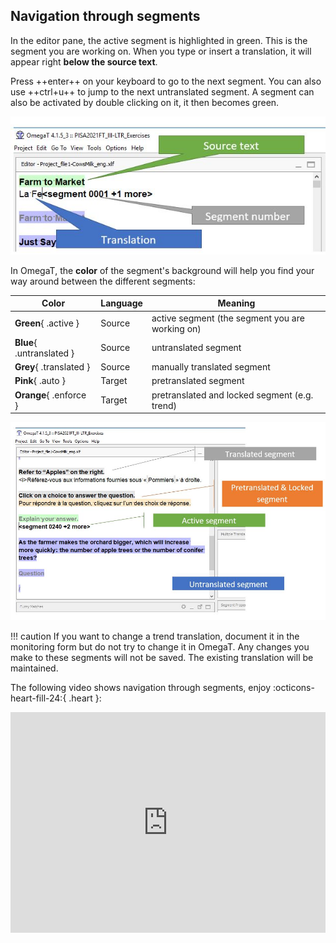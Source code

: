 ## Navigation through segments

In the editor pane, the active segment is highlighted in green. This is the segment you are working on. When you type or insert a translation, it will appear right **below the source text**. 

Press ++enter++ on your keyboard to go to the next segment. You can also use ++ctrl+u++ to jump to the next untranslated segment.
A segment can also be activated by double clicking on it, it then becomes green.

![](../_assets/img/07_active_segment.jpg)

In OmegaT, the **color** of the segment's background will help you find your way around between the different segments:

| Color                        | Language | Meaning  |
|------------------------------|----------|----------|
| **Green**{ .active }         | Source   | active segment (the segment you are working on)  |
| **Blue**{ .untranslated }    | Source   | untranslated segment     |
| **Grey**{ .translated }      | Source   | manually translated segment |
| **Pink**{ .auto }            | Target   | pretranslated segment         |
| **Orange**{ .enforce }       | Target   | pretranslated and locked segment (e.g. trend)        |

![](../_assets/img/08_color_coding.jpg)
<!-- @todo: add pink pretranslate -->

!!! caution
    If you want to change a trend translation, document it in the monitoring form but do not try to change it in OmegaT. Any changes you make to these segments will not be saved. The existing translation will be maintained.

The following video shows navigation through segments, enjoy :octicons-heart-fill-24:{ .heart }:

<div style="padding:69.95% 0 0 0;position:relative;"><iframe src="https://player.vimeo.com/video/780443426?h=f715fb64e6" style="position:absolute;top:0;left:0;width:100%;height:100%;" frameborder="0" allow="autoplay; fullscreen; picture-in-picture" allowfullscreen></iframe></div><script src="https://player.vimeo.com/api/player.js"></script>

